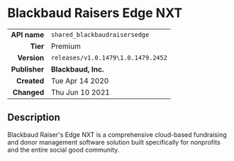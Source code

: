 # Blackbaud Raisers Edge NXT
| | |
|-:|-|
|**API name**|`shared_blackbaudraisersedge`|
|**Tier**|Premium|
|**Version**|`releases/v1.0.1479\1.0.1479.2452`|
|**Publisher**|**Blackbaud, Inc.**|
|**Created**|Tue Apr 14 2020|
|**Changed**|Thu Jun 10 2021|

## Description
Blackbaud Raiser's Edge NXT is a comprehensive cloud-based fundraising and donor management software solution built specifically for nonprofits and the entire social good community.
